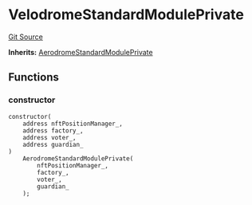 # VelodromeStandardModulePrivate
[Git Source](https://github.com/ArrakisFinance/arrakis-modular/blob/main/src/modules/VelodromeStandardModulePrivate.sol)

**Inherits:**
[AerodromeStandardModulePrivate](/autogenerated/modules/AerodromeStandardModulePrivate.sol/contract.AerodromeStandardModulePrivate.md)


## Functions
### constructor


```solidity
constructor(
    address nftPositionManager_,
    address factory_,
    address voter_,
    address guardian_
)
    AerodromeStandardModulePrivate(
        nftPositionManager_,
        factory_,
        voter_,
        guardian_
    );
```

